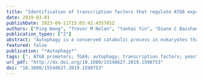 ```yaml
---
title: "Identification of transcription factors that regulate ATG8 expression and autophagy in Arabidopsis"
date: 2019-03-01
publishDate: 2023-09-11T15:03:42.455765Z
authors: ["Ping Wang", "Trevor M Nolan", "Yanhai Yin", "Diane C Bassham"]
publication_types: ["2"]
abstract: "Autophagy is a conserved catabolic process in eukaryotes that contributes to cell survival in response to multiple stresses and is important for organism fitness. In Arabidopsis thaliana, the core machinery of autophagy is well defined, but its transcriptional regulation is largely unknown. The ATG8 (autophagy-related 8) protein plays central roles in decorating autophagosomes and binding to specific cargo receptors to recruit cargo to autophagosomes. We propose that the transcriptional control of ATG8 genes is important during the formation of autophagosomes and therefore contributes to survival during stress. Here, we describe a yeast one-hybrid (Y1H) screen for transcription factors (TFs) that regulate ATG8 gene expression in Arabidopsis, using the promoters of 4 ATG8 genes. We identified a total of 225 TFs from 35 families that bind these promoters. The TF-ATG8 promoter interactions revealed a wide array of diverse TF families for different promoters, as well as enrichment for families of TFs that bound to specific fragments. These TFs are not only involved in plant developmental processes but also in the response to environmental stresses. TGA9 (TGACG (TGA) motif-binding protein 9)/AT1G08320 was confirmed as a positive regulator of autophagy. TGA9 overexpression activated autophagy under both control and stress conditions and transcriptionally up-regulated expression of ATG8B, ATG8E and additional ATG genes via binding to their promoters. Our results provide a comprehensive resource of TFs that regulate ATG8 gene expression and lay a foundation for understanding the transcriptional regulation of plant autophagy. Abbreviations: ABRC: Arabidopsis biological resource center; AP2-EREBP: APETALA2/Ethylene-responsive element binding protein; ARF: auxin response factor; ATF4: activating transcription factor 4; ATG: autophagy-related; ChIP: chromatin immunoprecipitation; DAP-seq: DNA affinity purification sequencing; FOXO: forkhead box O; GFP: green fluorescent protein; GO: gene ontologies; HB: homeobox; LD: long-day; LUC: firefly luciferase; MAP1LC3: microtubule associated protein 1 light chain 3; MDC: monodansylcadaverine; 3-MA: 3-methyladenine; OE: overexpressing; PCD: programmed cell death; qPCR: quantitative polymerase chain reaction; REN: renilla luciferase; RT: room temperature; SD: standard deviation; TF: transcription factor; TFEB: transcription factor EB; TGA: TGACG motif; TOR: target of rapamycin; TSS: transcription start site; WT: wild-type; Y1H: yeast one-hybrid."
featured: false
publication: "*Autophagy*"
tags: ["; ATG8 promoters; TGA9; autophagy; transcription factors; yeast one-hybrid screen;"]
url_pdf: "http://dx.doi.org/10.1080/15548627.2019.1598753"
doi: "10.1080/15548627.2019.1598753"
---
```


